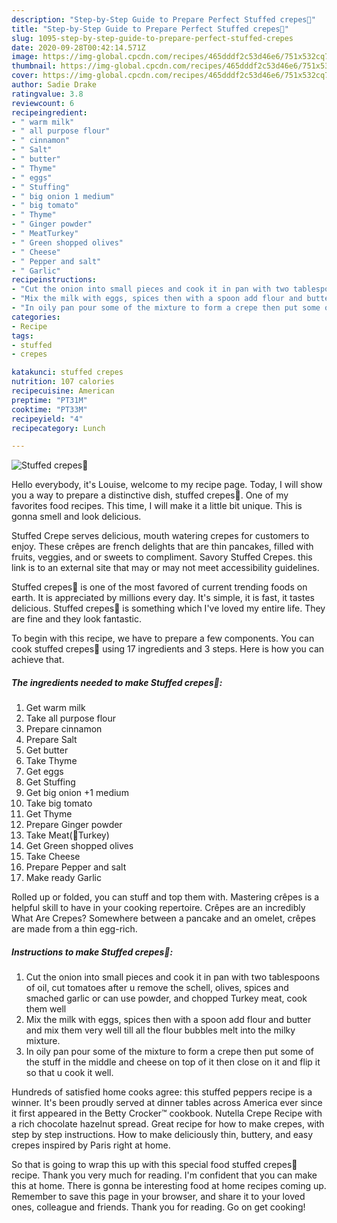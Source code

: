 ```yaml
---
description: "Step-by-Step Guide to Prepare Perfect Stuffed crepes🍴"
title: "Step-by-Step Guide to Prepare Perfect Stuffed crepes🍴"
slug: 1095-step-by-step-guide-to-prepare-perfect-stuffed-crepes
date: 2020-09-28T00:42:14.571Z
image: https://img-global.cpcdn.com/recipes/465dddf2c53d46e6/751x532cq70/الصورة-الرئيسية-لوصفةstuffed-crepes🍴.jpg
thumbnail: https://img-global.cpcdn.com/recipes/465dddf2c53d46e6/751x532cq70/الصورة-الرئيسية-لوصفةstuffed-crepes🍴.jpg
cover: https://img-global.cpcdn.com/recipes/465dddf2c53d46e6/751x532cq70/الصورة-الرئيسية-لوصفةstuffed-crepes🍴.jpg
author: Sadie Drake
ratingvalue: 3.8
reviewcount: 6
recipeingredient:
- " warm milk"
- " all purpose flour"
- " cinnamon"
- " Salt"
- " butter"
- " Thyme"
- " eggs"
- " Stuffing"
- " big onion 1 medium"
- " big tomato"
- " Thyme"
- " Ginger powder"
- " MeatTurkey"
- " Green shopped olives"
- " Cheese"
- " Pepper and salt"
- " Garlic"
recipeinstructions:
- "Cut the onion into small pieces and cook it in pan with two tablespoons of oil, cut tomatoes after u remove the schell, olives, spices and smached garlic or can use powder, and chopped Turkey meat, cook them well"
- "Mix the milk with eggs, spices then with a spoon add flour and butter and mix them very well till all the flour bubbles melt into the milky mixture."
- "In oily pan pour some of the mixture to form a crepe then put some of the stuff in the middle and cheese on top of it then close on it and flip it so that u cook it well."
categories:
- Recipe
tags:
- stuffed
- crepes

katakunci: stuffed crepes 
nutrition: 107 calories
recipecuisine: American
preptime: "PT31M"
cooktime: "PT33M"
recipeyield: "4"
recipecategory: Lunch

---
```



![Stuffed crepes🍴](https://img-global.cpcdn.com/recipes/465dddf2c53d46e6/751x532cq70/الصورة-الرئيسية-لوصفةstuffed-crepes🍴.jpg)

Hello everybody, it's Louise, welcome to my recipe page. Today, I will show you a way to prepare a distinctive dish, stuffed crepes🍴. One of my favorites food recipes. This time, I will make it a little bit unique. This is gonna smell and look delicious.

Stuffed Crepe serves delicious, mouth watering crepes for customers to enjoy. These crêpes are french delights that are thin pancakes, filled with fruits, veggies, and or sweets to compliment. Savory Stuffed Crepes. this link is to an external site that may or may not meet accessibility guidelines.

Stuffed crepes🍴 is one of the most favored of current trending foods on earth. It is appreciated by millions every day. It's simple, it is fast, it tastes delicious. Stuffed crepes🍴 is something which I've loved my entire life. They are fine and they look fantastic.


To begin with this recipe, we have to prepare a few components. You can cook stuffed crepes🍴 using 17 ingredients and 3 steps. Here is how you can achieve that.

<!--inarticleads1-->

##### The ingredients needed to make Stuffed crepes🍴:

1. Get  warm milk
1. Take  all purpose flour
1. Prepare  cinnamon
1. Prepare  Salt
1. Get  butter
1. Take  Thyme
1. Get  eggs
1. Get  Stuffing
1. Get  big onion +1 medium
1. Take  big tomato
1. Get  Thyme
1. Prepare  Ginger powder
1. Take  Meat(🦃Turkey)
1. Get  Green shopped olives
1. Take  Cheese
1. Prepare  Pepper and salt
1. Make ready  Garlic


Rolled up or folded, you can stuff and top them with. Mastering crêpes is a helpful skill to have in your cooking repertoire. Crêpes are an incredibly What Are Crepes? Somewhere between a pancake and an omelet, crêpes are made from a thin egg-rich. 

<!--inarticleads2-->

##### Instructions to make Stuffed crepes🍴:

1. Cut the onion into small pieces and cook it in pan with two tablespoons of oil, cut tomatoes after u remove the schell, olives, spices and smached garlic or can use powder, and chopped Turkey meat, cook them well
1. Mix the milk with eggs, spices then with a spoon add flour and butter and mix them very well till all the flour bubbles melt into the milky mixture.
1. In oily pan pour some of the mixture to form a crepe then put some of the stuff in the middle and cheese on top of it then close on it and flip it so that u cook it well.


Hundreds of satisfied home cooks agree: this stuffed peppers recipe is a winner. It&#39;s been proudly served at dinner tables across America ever since it first appeared in the Betty Crocker™ cookbook. Nutella Crepe Recipe with a rich chocolate hazelnut spread. Great recipe for how to make crepes, with step by step instructions. How to make deliciously thin, buttery, and easy crepes inspired by Paris right at home. 

So that is going to wrap this up with this special food stuffed crepes🍴 recipe. Thank you very much for reading. I'm confident that you can make this at home. There is gonna be interesting food at home recipes coming up. Remember to save this page in your browser, and share it to your loved ones, colleague and friends. Thank you for reading. Go on get cooking!
